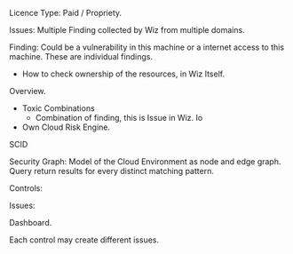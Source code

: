 
Licence Type: Paid / Propriety.

Issues:  Multiple Finding collected by Wiz from multiple domains.

Finding: Could be a vulnerability in this machine or a internet access to this machine. These are individual findings.  


- How to check ownership of the resources, in Wiz Itself. 

Overview.
-  Toxic Combinations
	- Combination of finding, this is Issue in Wiz. Io
- Own Cloud Risk Engine.


SCID

Security Graph: Model of the Cloud Environment as node and edge graph. Query return results for every distinct matching pattern.

Controls: 

Issues:

Dashboard. 

Each control may create different issues.
